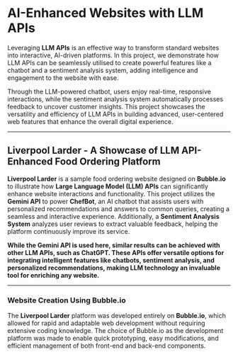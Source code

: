 # AI-Enhanced Websites with LLM APIs

Leveraging **LLM APIs** is an effective way to transform standard websites into interactive, AI-driven platforms. In this project, we demonstrate how LLM APIs can be seamlessly utilised to create powerful features like a chatbot and a sentiment analysis system, adding intelligence and engagement to the website with ease.

Through the LLM-powered chatbot, users enjoy real-time, responsive interactions, while the sentiment analysis system automatically processes feedback to uncover customer insights. This project showcases the versatility and efficiency of LLM APIs in building advanced, user-centered web features that enhance the overall digital experience.

---

## Liverpool Larder - A Showcase of LLM API-Enhanced Food Ordering Platform

**Liverpool Larder** is a sample food ordering website designed on **Bubble.io** to illustrate how **Large Language Model (LLM) APIs** can significantly enhance website interactions and functionality. This project utilizes the **Gemini API** to power **ChefBot**, an AI chatbot that assists users with personalized recommendations and answers to common queries, creating a seamless and interactive experience. Additionally, a **Sentiment Analysis System** analyzes user reviews to extract valuable feedback, helping the platform continuously improve its service.


**While the Gemini API is used here, similar results can be achieved with other LLM APIs, such as ChatGPT. These APIs offer versatile options for integrating intelligent features like chatbots, sentiment analysis, and personalized recommendations, making LLM technology an invaluable tool for enriching any website.**

---

### Website Creation Using Bubble.io

The **Liverpool Larder** platform was developed entirely on **Bubble.io**, which allowed for rapid and adaptable web development without requiring extensive coding knowledge. The choice of Bubble.io as the development platform was made to enable quick prototyping, easy modifications, and efficient management of both front-end and back-end components.
